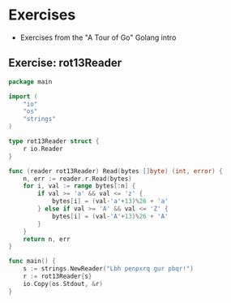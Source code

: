 # Exercises

- Exercises from the "A Tour of Go" Golang intro

## Exercise: rot13Reader

```Go {13-23}
package main

import (
	"io"
	"os"
	"strings"
)

type rot13Reader struct {
	r io.Reader
}

func (reader rot13Reader) Read(bytes []byte) (int, error) {
	n, err := reader.r.Read(bytes)
	for i, val := range bytes[:n] {
		if val >= 'a' && val <= 'z' {
			bytes[i] = (val-'a'+13)%26 + 'a'
		} else if val >= 'A' && val <= 'Z' {
			bytes[i] = (val-'A'+13)%26 + 'A'
		}
	}
	return n, err
}

func main() {
	s := strings.NewReader("Lbh penpxrq gur pbqr!")
	r := rot13Reader{s}
	io.Copy(os.Stdout, &r)
}

```